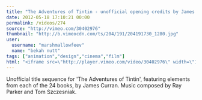 ```yaml
---
title: "The Adventures of Tintin - unofficial opening credits by James Curran"
date: 2012-05-18 17:10:21 00:00
permalink: /videos/274
source: "http://vimeo.com/30402976"
thumbnail: "http://b.vimeocdn.com/ts/204/191/204191730_1280.jpg"
user:
  username: "marshmallowfeev"
  name: "bekah nutt"
tags: ["animation","design","cinema","film"]
html: "<iframe src=\"http://player.vimeo.com/video/30402976\" width=\"1280\" height=\"720\" frameborder=\"0\" webkitallowfullscreen mozallowfullscreen allowfullscreen></iframe>"
---
```


Unofficial title sequence for 'The Adventures of Tintin', featuring elements from each of the 24 books, by James Curran. Music composed by Ray Parker and Tom Szczesniak.